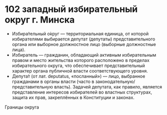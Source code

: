 # 102 западный избирательный округ г. Минска
* Избира́тельный о́круг — территориальная единица, от которой избирателями выбирается депутат (депутаты) представительного органа или выборное должностное лицо (выборные должностные лица).
* Избиратель — гражданин, обладающий активным избирательным правом и место жительства которого расположено в пределах избирательного округа, что обеспечивает представительный характер органа публичной власти соответствующего уровня.
* Депута́т (от лат. deputatus, «посланный») — лицо, выбранное гражданами в органы власти (часто в законодательную/представительную власть). Задачей депутата, как правило, является представление интересов избирателей во властных структурах, защита их прав, закреплённых в Конституции и законах.

Границы округа





